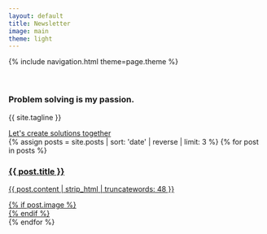 ```yaml
---
layout: default
title: Newsletter
image: main
theme: light
---
```


{% include navigation.html theme=page.theme %}

<header class="header">
</header>

<section id="about" class="section">
  <article>
  <h1 class="section-header">Problem solving is my passion.</h1>
  <p class="section-body -large">{{ site.tagline }}</p>
  <a class="section-link -large" href="#" data-scroll="">Let's create solutions together</a>
</article>
</section>

<section id="writing" class="section">
  <div class="section-writing">
    {% assign posts = site.posts | sort: 'date' | reverse | limit: 3 %}
    {% for post in posts %}
      <article>
  <a href="{{ site.baseurl }}{{ post.url }}" class="post-link">
  <h3 class="section-header">{{ post.title }}</h3>
  <div class="section-post"><p class="section-body post-body">{{ post.content | strip_html | truncatewords: 48 }}</p>
            {% if post.image %}
            <div class="post-image" style="background-image: url('{{ site.baseurl }}/img/{{ post.image }}-thumb.jpg')">
</div>
            {% endif %}
          </div>
</a>
</article>
    {% endfor %}
  </div>
</section>

